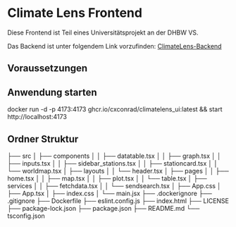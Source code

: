 # Climate Lens Frontend
Diese Frontend ist Teil eines Universitätsprojekt an der DHBW VS.

Das Backend ist unter folgendem Link vorzufinden: [ClimateLens-Backend](https://github.com/FumiZwerg/ClimateLens-Backend)

## Voraussetzungen


## Anwendung starten
docker run -d -p 4173:4173 ghcr.io/cxconrad/climatelens_ui:latest && start http://localhost:4173


## Ordner Struktur
├── src
│   ├── components
│   │   ├── datatable.tsx 
│   │   ├── graph.tsx
│   │   ├── inputs.tsx
│   │   ├── sidebar_stations.tsx
│   │   ├── stationcard.tsx
│   │   └── worldmap.tsx
│   ├── layouts
│   │   └── header.tsx
│   ├── pages
│   │   ├── home.tsx
│   │   ├── map.tsx
│   │   ├── plot.tsx
│   │   └── table.tsx
│   ├── services
│   │   ├── fetchdata.tsx
│   │   └── sendsearch.tsx
│   ├── App.css
│   ├── App.tsx
│   ├── index.css
│   └── main.jsx
├── .dockerignore
├── .gitignore
├── Dockerfile
├── eslint.config.js
├── index.html
├── LICENSE
├── package-lock.json
├── package.json
├── README.md
└── tsconfig.json




